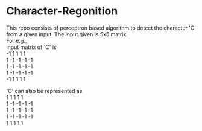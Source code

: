# Character-Regonition
This repo consists of perceptron based algorithm to detect the character 'C' from a given input.
The input given is 5x5 matrix <br /> For e.g., <br />
input matrix of 'C' is <br />
-1     1    1    1    1 <br />
 1    -1   -1   -1   -1 <br />
 1    -1   -1   -1   -1 <br />
 1    -1   -1   -1   -1 <br />
-1     1    1    1    1 <br />

'C' can also be represented as <br />
 1     1    1    1    1 <br />
 1    -1   -1   -1   -1 <br />
 1    -1   -1   -1   -1 <br />
 1    -1   -1   -1   -1 <br />
 1     1    1    1    1 <br />
